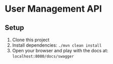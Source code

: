 # User Management API

## Setup

1. Clone this project
2. Install dependencies: `./mvn clean install`
3. Open your browser and play with the docs at: `localhost:8080/docs/swagger`
